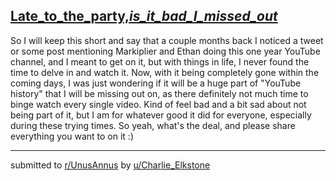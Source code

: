 ## [Late_to_the_party,_is_it_bad_I_missed_out_](https://www.reddit.com/r/UnusAnnus/comments/jrwusz/late_to_the_party_is_it_bad_i_missed_out/)
So I will keep this short and say that a couple months back I noticed a tweet or some post mentioning Markiplier and Ethan doing this one year YouTube channel, and I meant to get on it, but with things in life, I never found the time to delve in and watch it. Now, with it being completely gone within the coming days, I was just wondering if it will be a huge part of "YouTube history" that I will be missing out on, as there definitely not much time to binge watch every single video. Kind of feel bad and a bit sad about not being part of it, but I am for whatever good it did for everyone, especially during these trying times. So yeah, what's the deal, and please share everything you want to on it :)

---

submitted to [r/UnusAnnus](https://www.reddit.com/r/UnusAnnus) by [u/Charlie_Elkstone](https://www.reddit.com/user/Charlie_Elkstone)
